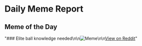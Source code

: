 # Daily Meme Report

## Meme of the Day
"### Elite ball knowledge needed\n\n![Meme](https://i.redd.it/9zj8baphq7of1.png)\n\n[View on Reddit](https://redd.it/1ncwqp9)"

